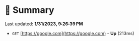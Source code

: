 # 📖 Summary
Last updated: **1/31/2023, 9:26:39 PM**

- `GET` [https://google.com](https://google.com) - **Up** (213ms)
